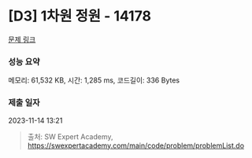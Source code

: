 # [D3] 1차원 정원 - 14178 

[문제 링크](https://swexpertacademy.com/main/code/problem/problemDetail.do?contestProbId=AX_N3oSqcyUDFARi) 

### 성능 요약

메모리: 61,532 KB, 시간: 1,285 ms, 코드길이: 336 Bytes

### 제출 일자

2023-11-14 13:21



> 출처: SW Expert Academy, https://swexpertacademy.com/main/code/problem/problemList.do